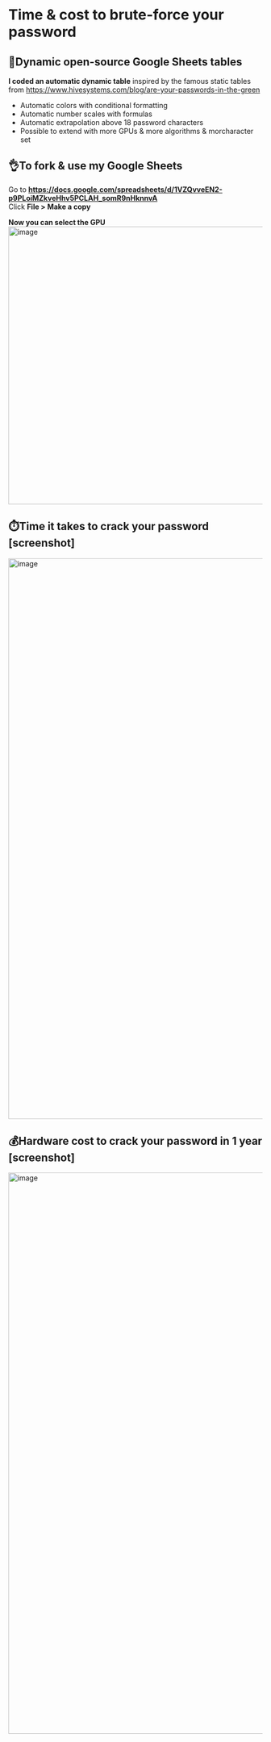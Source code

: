 # Time & cost to brute-force your password

## 📖Dynamic open-source Google Sheets tables

**I coded an automatic dynamic table** inspired by the famous static tables from https://www.hivesystems.com/blog/are-your-passwords-in-the-green

- Automatic colors with conditional formatting
- Automatic number scales with formulas
- Automatic extrapolation above 18 password characters
- Possible to extend with more GPUs & more algorithms & morcharacter set

## 👌To fork & use my Google Sheets

Go to **https://docs.google.com/spreadsheets/d/1VZQvveEN2-p9PLoiMZkveHhv5PCLAH_somR9nHknnvA** \
Click **File > Make a copy**

**Now you can select the GPU** \
<img width="551" alt="image" src="https://github.com/user-attachments/assets/dfb0943f-b22b-45d6-81a0-b38e8c5193ae" />

## ⏱️Time it takes to crack your password [screenshot]

<img width="1112" alt="image" src="https://github.com/user-attachments/assets/73b12de4-989b-4d0c-9b4b-c7c26dff324f" />

## 💰Hardware cost to crack your password in 1 year [screenshot]

<img width="1113" alt="image" src="https://github.com/user-attachments/assets/17ec9374-244f-4f33-b9e9-7fbf5752867a" />
